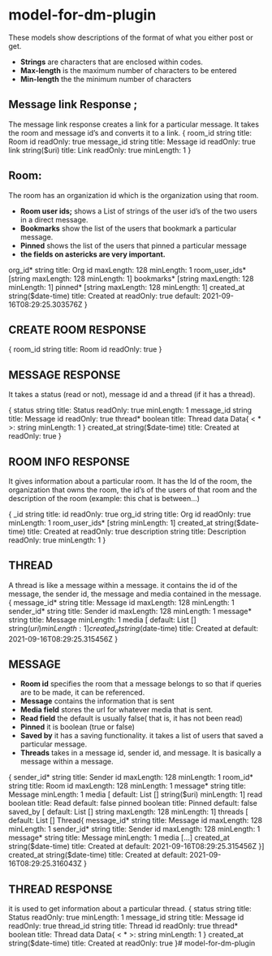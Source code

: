 # model-for-dm-plugin
These models show descriptions of the format of what you either  post or get.
- **Strings** are characters that are enclosed within codes.
- **Max-length** is the maximum number of characters to be entered
- **Min-length** the the minimum number of characters


 ## Message link Response ; 
 The message link response  creates a link for a particular message. It takes the room and message id’s and converts it to a link.
{
room_id
string
title: Room id
readOnly: true
message_id
string
title: Message id
readOnly: true
link
string($uri)
title: Link
readOnly: true
minLength: 1
}

## Room:  
The room has an organization id which is the organization using that room.
 - **Room user ids;**  shows a List of strings of the user id’s of the two users in a  direct message.
- **Bookmarks** show the list of the users that bookmark a particular message.
- **Pinned** shows the list of the users that pinned a particular message
- **the fields on astericks are very important.**


org_id*
string
title: Org id
maxLength: 128
minLength: 1
room_user_ids*
[string
maxLength: 128
minLength: 1]
bookmarks*
[string
maxLength: 128
minLength: 1]
pinned*
[string
maxLength: 128
minLength: 1]
created_at
string($date-time)
title: Created at
readOnly: true
default: 2021-09-16T08:29:25.303576Z
}


## CREATE ROOM RESPONSE
{
room_id
string
title: Room id
readOnly: true
} 


## MESSAGE RESPONSE 
It takes a status (read or not), message id and a thread (if it has a thread).

{
status
string
title: Status
readOnly: true
minLength: 1
message_id
string
title: Message id
readOnly: true
thread*
boolean
title: Thread
data
Data{
< * >:
string
minLength: 1
}
created_at
string($date-time)
title: Created at
readOnly: true
}

## ROOM INFO RESPONSE
 It gives information about a particular room. It has the Id of the room, the organization that owns the room, the id’s of the users of that room and the description of the room (example: this chat is between...)


{
_id
string
title: id
readOnly: true
org_id
string
title: Org id
readOnly: true
minLength: 1
room_user_ids*
[string
minLength: 1]
created_at
string($date-time)
title: Created at
readOnly: true
description
string
title: Description
readOnly: true
minLength: 1
}


## THREAD 
A thread is like a message within a message. it contains the id of the message, the sender id, the message and media contained in the message.
{
message_id*
string
title: Message id
maxLength: 128
minLength: 1
sender_id*
string
title: Sender id
maxLength: 128
minLength: 1
message*
string
title: Message
minLength: 1
media
[
default: List []
string($uri)
minLength: 1]
created_at
string($date-time)
title: Created at
default: 2021-09-16T08:29:25.315456Z
}

 
## MESSAGE 
- **Room id** specifies the room that a message belongs to so that if queries are to be made, it can be referenced. 
- **Message** contains the information that is sent
- **Media field** stores the url for whatever media that is sent.
- **Read field** the default is usually false( that is, it has not been read)
- **Pinned** it is  boolean (true or false)
- **Saved by** it has a saving functionality. it  takes a list of users that saved a particular message.
- **Threads** takes in a message id, sender id, and message. It is  basically a message within a message.

{
sender_id*
string
title: Sender id
maxLength: 128
minLength: 1
room_id*
string
title: Room id
maxLength: 128
minLength: 1
message*
string
title: Message
minLength: 1
media
[
default: List []
string($uri)
minLength: 1]
read
boolean
title: Read
default: false
pinned
boolean
title: Pinned
default: false
saved_by
[
default: List []
string
maxLength: 128
minLength: 1]
threads
[
default: List []
Thread{
message_id*
string
title: Message id
maxLength: 128
minLength: 1
sender_id*
string
title: Sender id
maxLength: 128
minLength: 1
message*
string
title: Message
minLength: 1
media
[...]
created_at
string($date-time)
title: Created at
default: 2021-09-16T08:29:25.315456Z
}]
created_at
string($date-time)
title: Created at
default: 2021-09-16T08:29:25.316043Z
}


## THREAD RESPONSE
 it is used to get information about a particular thread.
{
status
string
title: Status
readOnly: true
minLength: 1
message_id
string
title: Message id
readOnly: true
thread_id
string
title: Thread id
readOnly: true
thread*
boolean
title: Thread
data
Data{
< * >:
string
minLength: 1
}
created_at
string($date-time)
title: Created at
readOnly: true
}# model-for-dm-plugin
